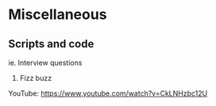 # Miscellaneous
## Scripts and code
ie. Interview questions
01. Fizz buzz


YouTube: https://www.youtube.com/watch?v=CkLNHzbc12U